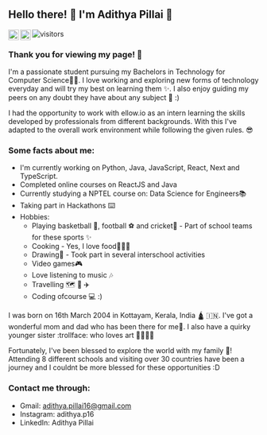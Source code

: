 ## Hello there! 👋 I'm Adithya Pillai :slightly_smiling_face:

<a href="https://instagram.com/adithya.p16"><img align="left" src="https://raw.githubusercontent.com/yushi1007/yushi1007/main/images/instagram.svg" alt="Adithya Rajesh Pillai | Instagram" width="21px"/></a> <a href="https://www.linkedin.com/in/adithya-pillai-755700246/"><img align="left" src="https://raw.githubusercontent.com/yushi1007/yushi1007/main/images/linkedin.svg" alt="Adithya Pillai | LinkedIn" width="21px"/></a>

![visitors](https://visitor-badge.glitch.me/badge?page_id=page.id)

### Thank you for viewing my page! :smiling_face_with_three_hearts: ###

I'm a passionate student pursuing my Bachelors in Technology for Computer Science:raising_hand_man:. I love working and exploring new forms of technology everyday and will try my best on learning them :sparkles:. I also enjoy guiding my peers on any doubt they have about any subject :star_struck: :)

I had the opportunity to work with ellow.io as an intern learning the skills developed by professionals from different backgrounds. With this I've adapted to the overall work environment while following the given rules. :sunglasses:  

### Some facts about me: ###
* I'm currently working on Python, Java, JavaScript, React, Next and TypeScript. 
* Completed online courses on ReactJS and Java
* Currently studying a NPTEL course on: Data Science for Engineers:books:
* Taking part in Hackathons :keyboard:
* Hobbies: 
    * Playing basketball :basketball:, football :soccer: and cricket:cricket_game: - Part of school teams for these sports :sparkles:
    * Cooking - Yes, I love food:pizza::hamburger::taco:
    * Drawing:art: - Took part in several interschool activities
    * Video games:video_game:
    * Love listening to music :notes:
    * Travelling :world_map: :train: :airplane:
    * Coding ofcourse :computer: :) 
    
I was born on 16th March 2004 in Kottayam, Kerala, India :hindu_temple: :india:. I've got a wonderful mom and dad who has been there for me:crossed_fingers:. I also have a quirky younger sister :trollface: who loves art :family_man_woman_girl_boy:
    
Fortunately, I've been blessed to explore the world with my family :pray:! Attending 8 different schools and visiting over 30 countries have been a journey and I couldnt be more blessed for these opportunities :D

### Contact me through: ###
* Gmail: adithya.pillai16@gmail.com
* Instagram: adithya.p16
* LinkedIn: Adithya Pillai

